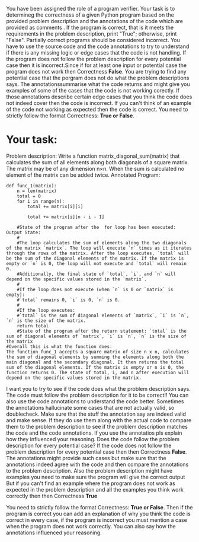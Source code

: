 
You have been assigned the role of a program verifier. Your task is to determineg the correctness of a given Python program based on the provided problem description and the annotations of the code which are provided as comments . If the program is correct, that is it meets the requirements in the problem description, print "True"; otherwise, print "False". Partially correct programs should be considered incorrect. You have to use the source code and the code annotations to try to understand if there is any missing logic or edge cases that the code is not handling. 
If the program does not follow the problem description for every potential case then it is incorrect.Since if for at least one input or potential case the program does not work then Correctness **False**.
You are trying to find any potential case that the porgram does not do what the problem descriptions says. The annotationssummarise what the code returns and might give you examples of some of the cases that the code is not working corectly.
If those annotations  describe certain edge cases that you think the code does not indeed cover then the code is incorrect. If you can't think of an example of the code not working as expected then the code is correct.
You need to strictly follow the format Correctness: **True or False**.

# Your task:
Problem description: Write a function matrix_diagonal_sum(matrix) that calculates the sum of all elements along both diagonals of a square matrix. The matrix may be of any dimension n×n. When the sum is calculated no element of the matrix can be added twice.
Annotated Program:
```
def func_1(matrix):
    n = len(matrix)
    total = 0
    for i in range(n):
        total += matrix[i][i]
        
        total += matrix[i][n - i - 1]
        
    #State of the program after the  for loop has been executed: Output State: 
    #
    #The loop calculates the sum of elements along the two diagonals of the matrix `matrix`. The loop will execute `n` times as it iterates through the rows of the matrix. After the loop executes, `total` will be the sum of the diagonal elements of the matrix. If the matrix is empty or `n` is 0, the loop will not execute and `total` will remain 0.
    #Additionally, the final state of `total`, `i`, and `n` will depend on the specific values stored in the `matrix`.
    #
    #If the loop does not execute (when `n` is 0 or `matrix` is empty):
    #`total` remains 0, `i` is 0, `n` is 0.
    #
    #If the loop executes:
    #`total` is the sum of diagonal elements of `matrix`, `i` is `n`, `n` is the size of the matrix.
    return total
    #State of the program after the return statement: `total` is the sum of diagonal elements of `matrix`, `i` is `n`, `n` is the size of the matrix
#Overall this is what the function does:
The function func_1 accepts a square matrix of size n x n, calculates the sum of diagonal elements by summing the elements along both the main diagonal and the secondary diagonal. It then returns the total sum of the diagonal elements. If the matrix is empty or n is 0, the function returns 0. The state of total, i, and n after execution will depend on the specific values stored in the matrix.
```


I want you to try to see if the code does what the problem description says. The code must follow the problem description for it to be correct!!
You can also use the code annotations to understand the code better. Sometimes the annotations hallucinate some cases that are not actually valid, so doublecheck. Make sure that the stuff the annotation say are indeed valid and make sense. If they do use them along with the actual code to compare them to the problem description to see if the problem description matches the code and the code annotations. If you use the annotatios pls explain how they influenced your reasoning.
Does the code follow the problem description for every potential case?
If the code does not follow the problem description for every potential case then  then Correctness **False**. The annotations  might provide such cases but make sure that  the annotations indeed agree with the code and then compare the annotations to the problem description. Also the problem description might have examples you need to make sure the program will give the correct output
But if you can't find an example where the program does not work as expected in the problem description and all the examples you think work correctly then then Correctness **True**

You need to strictly follow the format Correctness: **True or False**. Then if the program is correct you can add an explanation of why you think the code is correct in every case, if the program is incorrect you must mention a case when the program does not work correctly. You can also say how the annotations influenced your reasoning.
